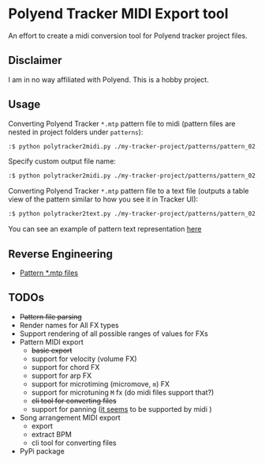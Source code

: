 # Polyend Tracker MIDI Export tool

An effort to create a midi conversion tool for Polyend tracker project files. 

## Disclaimer

I am in no way affiliated with Polyend. This is a hobby project.

## Usage

Converting Polyend Tracker `*.mtp` pattern file to midi (pattern files are nested in project folders under `patterns`):

```sh
:$ python polytracker2midi.py ./my-tracker-project/patterns/pattern_02.mtp 
```

Specify custom output file name:

```sh
:$ python polytracker2midi.py ./my-tracker-project/patterns/pattern_02.mtp ./my-midi-file.mid
```

Converting Polyend Tracker `*.mtp` pattern file to a text file (outputs a table view of the 
pattern similar to how you see it in Tracker UI):

```sh
:$ python polytracker2text.py ./my-tracker-project/patterns/pattern_02.mtp 
```

You can see an example of pattern text representation [here](./reverse-engineering/session%201/project%20files/datagreed%20-%20rebel%20path%20tribute%202/patterns/pattern_01.txt)

## Reverse Engineering

- [Pattern *.mtp files](reverse-engineering/patterns-reverse-engineering.md)
 
## TODOs

- ~~Pattern file parsing~~
- Render names for All FX types 
- Support rendering of all possible ranges of values for FXs
- Pattern MIDI export
  - ~~basic export~~
  - support for velocity (volume FX)
  - support for chord FX
  - support for arp FX
  - support for microtiming (micromove, `m`) FX
  - support for microtuning `M` fx (do midi files support that?) 
  - ~~cli tool for converting files~~
  - support for panning ([it seems](http://midi.teragonaudio.com/tech/midispec/pan.htm) to be supported by midi )
- Song arrangement MIDI export
  - export
  - extract BPM
  - cli tool for converting files
- PyPi package

